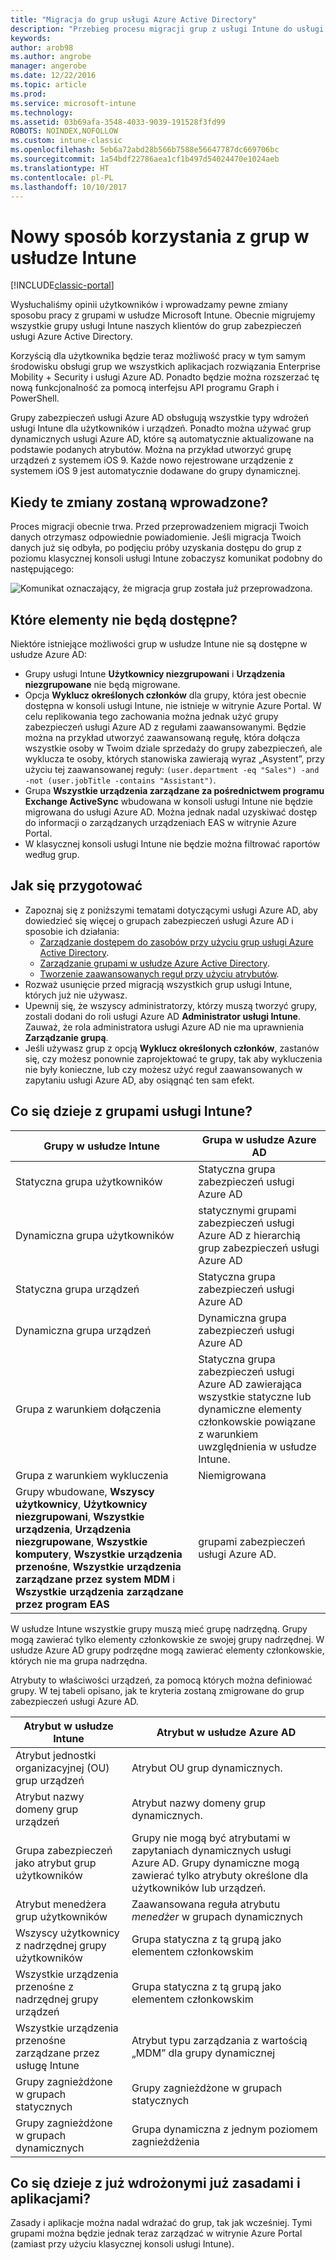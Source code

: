 ```yaml
---
title: "Migracja do grup usługi Azure Active Directory"
description: "Przebieg procesu migracji grup z usługi Intune do usługi Azure AD"
keywords: 
author: arob98
ms.author: angrobe
manager: angerobe
ms.date: 12/22/2016
ms.topic: article
ms.prod: 
ms.service: microsoft-intune
ms.technology: 
ms.assetid: 03b69afa-3548-4033-9039-191528f3fd99
ROBOTS: NOINDEX,NOFOLLOW
ms.custom: intune-classic
ms.openlocfilehash: 5eb6a72abd28b566b7588e56647787dc669706bc
ms.sourcegitcommit: 1a54bdf22786aea1cf1b497d54024470e1024aeb
ms.translationtype: HT
ms.contentlocale: pl-PL
ms.lasthandoff: 10/10/2017
---
```

# <a name="a-new-way-of-using-groups-in-intune"></a>Nowy sposób korzystania z grup w usłudze Intune

[!INCLUDE[classic-portal](../includes/classic-portal.md)]

Wysłuchaliśmy opinii użytkowników i wprowadzamy pewne zmiany sposobu pracy z grupami w usłudze Microsoft Intune.
Obecnie migrujemy wszystkie grupy usługi Intune naszych klientów do grup zabezpieczeń usługi Azure Active Directory.

Korzyścią dla użytkownika będzie teraz możliwość pracy w tym samym środowisku obsługi grup we wszystkich aplikacjach rozwiązania Enterprise Mobility + Security i usługi Azure AD. Ponadto będzie można rozszerzać tę nową funkcjonalność za pomocą interfejsu API programu Graph i PowerShell.

Grupy zabezpieczeń usługi Azure AD obsługują wszystkie typy wdrożeń usługi Intune dla użytkowników i urządzeń. Ponadto można używać grup dynamicznych usługi Azure AD, które są automatycznie aktualizowane na podstawie podanych atrybutów. Można na przykład utworzyć grupę urządzeń z systemem iOS 9. Każde nowo rejestrowane urządzenie z systemem iOS 9 jest automatycznie dodawane do grupy dynamicznej.

## <a name="when-is-this-happening"></a>Kiedy te zmiany zostaną wprowadzone?

Proces migracji obecnie trwa. Przed przeprowadzeniem migracji Twoich danych otrzymasz odpowiednie powiadomienie.
Jeśli migracja Twoich danych już się odbyła, po podjęciu próby uzyskania dostępu do grup z poziomu klasycznej konsoli usługi Intune zobaczysz komunikat podobny do następującego:

![Komunikat oznaczający, że migracja grup została już przeprowadzona.](http://i.imgur.com/72KRaXj.png)

## <a name="what-wont-be-available"></a>Które elementy nie będą dostępne?

Niektóre istniejące możliwości grup w usłudze Intune nie są dostępne w usłudze Azure AD:

- Grupy usługi Intune **Użytkownicy niezgrupowani** i **Urządzenia niezgrupowane** nie będą migrowane.
- Opcja **Wyklucz określonych członków** dla grupy, która jest obecnie dostępna w konsoli usługi Intune, nie istnieje w witrynie Azure Portal. W celu replikowania tego zachowania można jednak użyć grupy zabezpieczeń usługi Azure AD z regułami zaawansowanymi. Będzie można na przykład utworzyć zaawansowaną regułę, która dołącza wszystkie osoby w Twoim dziale sprzedaży do grupy zabezpieczeń, ale wyklucza te osoby, których stanowiska zawierają wyraz „Asystent”, przy użyciu tej zaawansowanej reguły: `(user.department -eq "Sales") -and -not (user.jobTitle -contains "Assistant")`.
- Grupa **Wszystkie urządzenia zarządzane za pośrednictwem programu Exchange ActiveSync** wbudowana w konsoli usługi Intune nie będzie migrowana do usługi Azure AD. Można jednak nadal uzyskiwać dostęp do informacji o zarządzanych urządzeniach EAS w witrynie Azure Portal.
- W klasycznej konsoli usługi Intune nie będzie można filtrować raportów według grup.
<!--- - Custom group targeting of notification rules will not be available. ROB I took this out as I couldn't replicate the behavior. --->

## <a name="how-to-get-ready"></a>Jak się przygotować

- Zapoznaj się z poniższymi tematami dotyczącymi usługi Azure AD, aby dowiedzieć się więcej o grupach zabezpieczeń usługi Azure AD i sposobie ich działania:
    -  [Zarządzanie dostępem do zasobów przy użyciu grup usługi Azure Active Directory](https://azure.microsoft.com/documentation/articles/active-directory-manage-groups/).
    -  [Zarządzanie grupami w usłudze Azure Active Directory](https://azure.microsoft.com/documentation/articles/active-directory-accessmanagement-manage-groups/).
    -  [Tworzenie zaawansowanych reguł przy użyciu atrybutów](https://azure.microsoft.com/documentation/articles/active-directory-accessmanagement-groups-with-advanced-rules/).
- Rozważ usunięcie przed migracją wszystkich grup usługi Intune, których już nie używasz.
-  Upewnij się, że wszyscy administratorzy, którzy muszą tworzyć grupy, zostali dodani do roli usługi Azure AD **Administrator usługi Intune**. Zauważ, że rola administratora usługi Azure AD nie ma uprawnienia **Zarządzanie grupą**.
-  Jeśli używasz grup z opcją **Wyklucz określonych członków**, zastanów się, czy możesz ponownie zaprojektować te grupy, tak aby wykluczenia nie były konieczne, lub czy możesz użyć reguł zaawansowanych w zapytaniu usługi Azure AD, aby osiągnąć ten sam efekt.


## <a name="what-happens-to-intune-groups"></a>Co się dzieje z grupami usługi Intune?

| Grupy w usłudze Intune|Grupa w usłudze Azure AD|
|-----------------------------------------------------------------------|-------------------------------------------------------------|
|Statyczna grupa użytkowników|Statyczna grupa zabezpieczeń usługi Azure AD|
|Dynamiczna grupa użytkowników|statycznymi grupami zabezpieczeń usługi Azure AD z hierarchią grup zabezpieczeń usługi Azure AD|
|Statyczna grupa urządzeń|Statyczna grupa zabezpieczeń usługi Azure AD|
|Dynamiczna grupa urządzeń|Dynamiczna grupa zabezpieczeń usługi Azure AD|
|Grupa z warunkiem dołączenia|Statyczna grupa zabezpieczeń usługi Azure AD zawierająca wszystkie statyczne lub dynamiczne elementy członkowskie powiązane z warunkiem uwzględnienia w usłudze Intune.|
|Grupa z warunkiem wykluczenia|Niemigrowana|
|Grupy wbudowane, **Wszyscy użytkownicy**, **Użytkownicy niezgrupowani**, **Wszystkie urządzenia**, **Urządzenia niezgrupowane**, **Wszystkie komputery**, **Wszystkie urządzenia przenośne**, **Wszystkie urządzenia zarządzane przez system MDM** i **Wszystkie urządzenia zarządzane przez program EAS**|grupami zabezpieczeń usługi Azure AD.|

W usłudze Intune wszystkie grupy muszą mieć grupę nadrzędną. Grupy mogą zawierać tylko elementy członkowskie ze swojej grupy nadrzędnej. W usłudze Azure AD grupy podrzędne mogą zawierać elementy członkowskie, których nie ma grupa nadrzędna.

Atrybuty to właściwości urządzeń, za pomocą których można definiować grupy. W tej tabeli opisano, jak te kryteria zostaną zmigrowane do grup zabezpieczeń usługi Azure AD.

| Atrybut w usłudze Intune|Atrybut w usłudze Azure AD|
|-----------------------------------------------------------------------|-------------------------------------------------------------|
|Atrybut jednostki organizacyjnej (OU) grup urządzeń|Atrybut OU grup dynamicznych.|
|Atrybut nazwy domeny grup urządzeń|Atrybut nazwy domeny grup dynamicznych.|
|Grupa zabezpieczeń jako atrybut grup użytkowników|Grupy nie mogą być atrybutami w zapytaniach dynamicznych usługi Azure AD. Grupy dynamiczne mogą zawierać tylko atrybuty określone dla użytkowników lub urządzeń.|
|Atrybut menedżera grup użytkowników|Zaawansowana reguła atrybutu *menedżer* w grupach dynamicznych|
|Wszyscy użytkownicy z nadrzędnej grupy użytkowników|Grupa statyczna z tą grupą jako elementem członkowskim|
|Wszystkie urządzenia przenośne z nadrzędnej grupy urządzeń|Grupa statyczna z tą grupą jako elementem członkowskim|
|Wszystkie urządzenia przenośne zarządzane przez usługę Intune|Atrybut typu zarządzania z wartością „MDM” dla grupy dynamicznej|
|Grupy zagnieżdżone w grupach statycznych |Grupy zagnieżdżone w grupach statycznych|
|Grupy zagnieżdżone w grupach dynamicznych|Grupa dynamiczna z jednym poziomem zagnieżdżenia|

## <a name="what-happens-to-policies-and-apps-youve-already-deployed"></a>Co się dzieje z już wdrożonymi już zasadami i aplikacjami?

Zasady i aplikacje można nadal wdrażać do grup, tak jak wcześniej. Tymi grupami można będzie jednak teraz zarządzać w witrynie Azure Portal (zamiast przy użyciu klasycznej konsoli usługi Intune).
 
